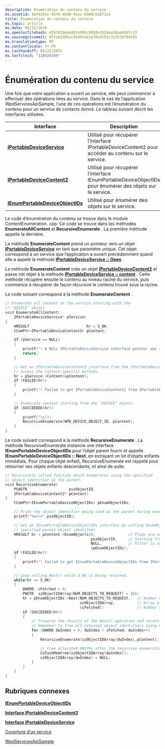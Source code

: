 ```yaml
---
description: Énumération du contenu du service
ms.assetid: 4af4201c-d3f6-4630-91ec-6509c51871a5
title: Énumération du contenu du service
ms.topic: article
ms.date: 05/31/2018
ms.openlocfilehash: d2b701bdab867e96bc9658e2624ea18aa65dfc33
ms.sourcegitcommit: 0f7a8198bacd5493ab1e78a9583c7a3578794765
ms.translationtype: MT
ms.contentlocale: fr-FR
ms.lasthandoff: 05/25/2021
ms.locfileid: "110424249"
---
```

# <a name="enumerating-service-content"></a>Énumération du contenu du service

Une fois que votre application a ouvert un service, elle peut commencer à effectuer des opérations liées au service. Dans le cas de l’application WpdServicesApiSample, l’une de ces opérations est l’énumération du contenu pour un service de contacts donné. Le tableau suivant décrit les interfaces utilisées.



| Interface                                                            | Description                                                                                      |
|----------------------------------------------------------------------|--------------------------------------------------------------------------------------------------|
| [**IPortableDeviceService**](/windows/desktop/api/PortableDeviceAPI/nn-portabledeviceapi-iportabledeviceservice)             | Utilisé pour récupérer l’interface IPortableDeviceContent2 pour accéder au contenu sur le service.         |
| [**IPortableDeviceContent2**](/windows/desktop/api/PortableDeviceAPI/nn-portabledeviceapi-iportabledevicecontent2)           | Utilisé pour récupérer l’interface IEnumPortableDeviceObjectIDs pour énumérer des objets sur le service. |
| [**IEnumPortableDeviceObjectIDs**](/windows/desktop/api/PortableDeviceApi/nn-portabledeviceapi-ienumportabledeviceobjectids) | Utilisé pour énumérer des objets sur le service.                                                        |



 

Le code d’énumération du contenu se trouve dans le module ContentEnumeration. cpp. Ce code se trouve dans les méthodes **EnumerateAllContent** et **RecursiveEnumerate** . La première méthode appelle la dernière.

La méthode **EnumerateContent** prend un pointeur vers un objet [**IPortableDeviceService**](/windows/desktop/api/PortableDeviceAPI/nn-portabledeviceapi-iportabledeviceservice) en tant que paramètre unique. Cet objet correspond à un service que l’application a ouvert précédemment quand elle a appelé la méthode [**IPortableDeviceService :: Open**](/windows/desktop/api/PortableDeviceAPI/nf-portabledeviceapi-iportabledeviceservice-open) .

La méthode **EnumerateContent** crée un objet [**IPortableDeviceContent2**](/windows/desktop/api/PortableDeviceAPI/nn-portabledeviceapi-iportabledevicecontent2) et passe cet objet à la méthode [**IPortableDeviceService :: content**](/windows/desktop/api/PortableDeviceAPI/nf-portabledeviceapi-iportabledeviceservice-content) . Cette méthode récupère ensuite le contenu au niveau racine du service, puis commence à récupérer de façon récursive le contenu trouvé sous la racine.

Le code suivant correspond à la méthode **EnumerateContent** .


```C++
// Enumerate all content on the service starting with the
// "DEVICE" object
void EnumerateAllContent(
    IPortableDeviceService* pService)
{
    HRESULT                          hr = S_OK;
    CComPtr<IPortableDeviceContent2> pContent;

    if (pService == NULL)
    {
        printf("! A NULL IPortableDeviceService interface pointer was received\n");
        return;
    }

    // Get an IPortableDeviceContent2 interface from the IPortableDeviceService interface to
    // access the content-specific methods.
    hr = pService->Content(&pContent);
    if (FAILED(hr))
    {
        printf("! Failed to get IPortableDeviceContent2 from IPortableDeviceService, hr = 0x%lx\n",hr);
    }

    // Enumerate content starting from the "DEVICE" object.
    if (SUCCEEDED(hr))
    {
        printf("\n");
        RecursiveEnumerate(WPD_DEVICE_OBJECT_ID, pContent);
    }
}
```



Le code suivant correspond à la méthode **RecursiveEnumerate** . La méthode RecursiveEnumerate instancie une interface **IEnumPortableDeviceObjectIDs** pour l’objet parent fourni et appelle **IEnumPortableDeviceObjectIDs :: Next**, en extrayant un lot d’objets enfants immédiats. Pour chaque objet enfant, RecursiveEnumerate est rappelé pour retourner ses objets enfants descendants, et ainsi de suite.


```C++
// Recursively called function which enumerates using the specified
// object identifier as the parent.
void RecursiveEnumerate(
    PCWSTR                   pszObjectID,
    IPortableDeviceContent2* pContent)
{
    CComPtr<IEnumPortableDeviceObjectIDs> pEnumObjectIDs;

    // Print the object identifier being used as the parent during enumeration.
    printf("%ws\n",pszObjectID);

    // Get an IEnumPortableDeviceObjectIDs interface by calling EnumObjects with the
    // specified parent object identifier.
    HRESULT hr = pContent->EnumObjects(0,               // Flags are unused
                                       pszObjectID,     // Starting from the passed in object
                                       NULL,            // Filter is unused
                                       &pEnumObjectIDs);
    if (FAILED(hr))
    {
        printf("! Failed to get IEnumPortableDeviceObjectIDs from IPortableDeviceContent2, hr = 0x%lx\n",hr);
    }

    // Loop calling Next() while S_OK is being returned.
    while(hr == S_OK)
    {
        DWORD  cFetched = 0;
        PWSTR  szObjectIDArray[NUM_OBJECTS_TO_REQUEST] = {0};
        hr = pEnumObjectIDs->Next(NUM_OBJECTS_TO_REQUEST,   // Number of objects to request on each NEXT call
                                  szObjectIDArray,          // Array of PWSTR array which will be populated on each NEXT call
                                  &cFetched);               // Number of objects written to the PWSTR array
        if (SUCCEEDED(hr))
        {
            // Traverse the results of the Next() operation and recursively enumerate
            // Remember to free all returned object identifiers using CoTaskMemFree()
            for (DWORD dwIndex = 0; dwIndex < cFetched; dwIndex++)
            {
                RecursiveEnumerate(szObjectIDArray[dwIndex],pContent);

                // Free allocated PWSTRs after the recursive enumeration call has completed.
                CoTaskMemFree(szObjectIDArray[dwIndex]);
                szObjectIDArray[dwIndex] = NULL;
            }
        }
    }
}
```



## <a name="related-topics"></a>Rubriques connexes

<dl> <dt>

[**IEnumPortableDeviceObjectIDs**](/windows/desktop/api/PortableDeviceApi/nn-portabledeviceapi-ienumportabledeviceobjectids)
</dt> <dt>

[**Interface IPortableDeviceContent2**](/windows/desktop/api/PortableDeviceAPI/nn-portabledeviceapi-iportabledevicecontent2)
</dt> <dt>

[**Interface IPortableDeviceService**](/windows/desktop/api/PortableDeviceAPI/nn-portabledeviceapi-iportabledeviceservice)
</dt> <dt>

[Ouverture d’un service](opening-a-service.md)
</dt> <dt>

[WpdServicesApiSample](wpdapisample-sample-service-application.md)
</dt> </dl>

 

 



